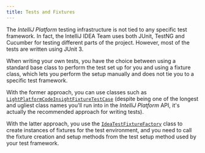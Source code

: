 ```yaml
---
title: Tests and Fixtures
---
```


The *IntelliJ Platform* testing infrastructure is not tied to any specific test framework. In fact, the IntelliJ IDEA Team uses both JUnit, TestNG and Cucumber for testing different parts of the project. However, most of the tests are written using JUnit 3.

When writing your own tests, you have the choice between using a standard base class to perform the test set up for you and using a fixture class, which lets you perform the setup manually and does not tie you to a specific test framework.

With the former approach, you can use classes such as [`LightPlatformCodeInsightFixtureTestCase`](upsource:///platform/testFramework/src/com/intellij/testFramework/fixtures/LightPlatformCodeInsightFixtureTestCase.java) (despite being one of the longest and ugliest class names you'll run into in the *IntelliJ Platform* API, it's actually the recommended approach for writing tests).

With the latter approach, you use the [`IdeaTestFixtureFactory`](upsource:///platform/testFramework/src/com/intellij/testFramework/fixtures/IdeaTestFixtureFactory.java) class to create instances of fixtures for the test environment, and you need to call the fixture creation and setup methods from the test setup method used by your test framework.
